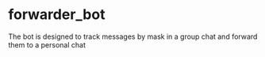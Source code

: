 # forwarder_bot
 The bot is designed to track messages by mask in a group chat and forward them to a personal chat
